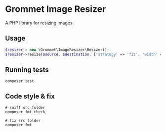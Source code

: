 # Grommet Image Resizer

A PHP library for resizing images

## Usage

```php
$resizer = new \Grommet\ImageResizer\Resizer();
$resizer->resize($source, $destination, ['strategy' => 'fit', 'width' => 100]);
```

## Running tests

```shell
composer test
```

## Code style & fix

```shell
# sniff src folder
composer fmt-check

# fix src folder
composer fmt
```
